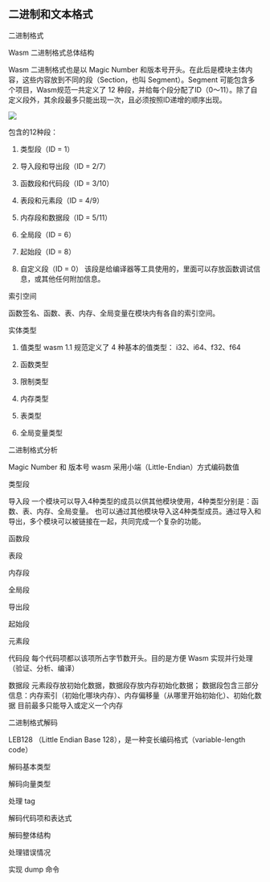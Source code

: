 ## 二进制和文本格式

二进制格式

Wasm 二进制格式总体结构

Wasm 二进制格式也是以 Magic Number 和版本号开头。在此后是模块主体内容，这些内容放到不同的段（Section，也叫 Segment）。Segment 可能包含多个项目，Wasm规范一共定义了 12 种段，并给每个段分配了ID（0～11）。除了自定义段外，其余段最多只能出现一次，且必须按照ID递增的顺序出现。

<image src="./images/ch02_module500x230.png" />

包含的12种段：

1.  类型段（ID = 1）

2. 导入段和导出段（ID = 2/7）

3. 函数段和代码段（ID = 3/10）

4. 表段和元素段（ID = 4/9）

5. 内存段和数据段（ID = 5/11）

6. 全局段（ID = 6）

7. 起始段（ID = 8）

8. 自定义段（ID = 0）
该段是给编译器等工具使用的，里面可以存放函数调试信息，或其他任何附加信息。

索引空间

函数签名、函数、表、内存、全局变量在模块内有各自的索引空间。

实体类型

1. 值类型
wasm 1.1 规范定义了 4 种基本的值类型： i32、i64、f32、f64

2. 函数类型

3. 限制类型

4. 内存类型

5. 表类型

6. 全局变量类型

二进制格式分析

Magic Number 和 版本号
wasm 采用小端（Little-Endian）方式编码数值

类型段

导入段
一个模块可以导入4种类型的成员以供其他模块使用，4种类型分别是：函数、表、内存、全局变量。
也可以通过其他模块导入这4种类型成员。通过导入和导出，多个模块可以被链接在一起，共同完成一个复杂的功能。

函数段

表段

内存段

全局段

导出段

起始段

元素段

代码段
每个代码项都以该项所占字节数开头。目的是方便 Wasm 实现并行处理（验证、分析、编译）

数据段
元素段存放初始化数据，数据段存放内存初始化数据；
数据段包含三部分信息：内存索引（初始化哪块内存）、内存偏移量（从哪里开始初始化）、初始化数据
目前最多只能导入或定义一个内存

二进制格式解码

LEB128 （Little Endian Base 128），是一种变长编码格式（variable-length code）

解码基本类型

解码向量类型

处理 tag

解码代码项和表达式

解码整体结构

处理错误情况

实现 dump 命令




